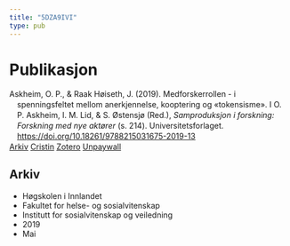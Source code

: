 ```yaml
---
title: "5DZA9IVI"
type: pub
---
```

<h1>Publikasjon</h1>
<article id="csl-bib-container-5DZA9IVI" class="csl-bib-container">
  <div class="csl-bib-body" style="line-height: 1.35; padding-left: 1em; text-indent:-1em;">
  <div class="csl-entry">Askheim, O. P., &amp; Raak H&#xF8;iseth, J. (2019). Medforskerrollen - i spenningsfeltet mellom anerkjennelse, kooptering og &#xAB;tokensisme&#xBB;. I O. P. Askheim, I. M. Lid, &amp; S. &#xD8;stensj&#xF8; (Red.), <i>Samproduksjon i forskning: Forskning med nye akt&#xF8;rer</i> (s. 214). Universitetsforlaget. <a href="https://doi.org/10.18261/9788215031675-2019-13">https://doi.org/10.18261/9788215031675-2019-13</a></div>
</div>
  <div class="csl-bib-buttons">
    <a href="#taxonomy-article-5DZA9IVI" class="csl-bib-button">Arkiv</a>
    <a href alt="Cristin URL" class="csl-bib-button">Cristin</a>
    <a href alt="Zotero URL" class="csl-bib-button">Zotero</a>
    <a href="https://www.idunn.no/file/pdf/67122954/12_medforskerrollen_ispenningsfeltet_mellom_anerkjennel.pdf" class="csl-bib-button">Unpaywall</a>
  </div>
  <div id="csl-bib-meta-container-5DZA9IVI"></div>
</article>
<div id="csl-bib-meta-5DZA9IVI" class="csl-bib-meta">
  <article id="taxonomy-article-5DZA9IVI" class="taxonomy-article">
    <h1>Arkiv</h1>
    <ul>
      <li>Høgskolen i Innlandet</li>
      <li>Fakultet for helse- og sosialvitenskap</li>
      <li>Institutt for sosialvitenskap og veiledning</li>
      <li>2019</li>
      <li>Mai</li>
    </ul>
  </article>
</div>

